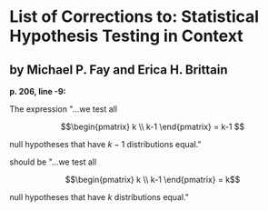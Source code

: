 # List of Corrections to: Statistical Hypothesis Testing in Context
## by Michael P. Fay and Erica H. Brittain


  **p. 206, line -9:** 
   
   The expression
   "...we test all
   
```math
\begin{pmatrix}
k \\
k-1
\end{pmatrix}
= k-1 
```

null hypotheses that have $k-1$ distributions equal."

should be
"...we test all   

```math
\begin{pmatrix}
k \\
k-1
\end{pmatrix}
= k
```

null hypotheses that have $k$ distributions equal."
